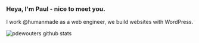 ### Heya, I'm Paul - nice to meet you.

I work @humanmade as a web engineer, we build websites with WordPress.

![pdewouters github stats](https://github-readme-stats.vercel.app/api?username=pdewouters&show_icons=true&hide_border=true)

